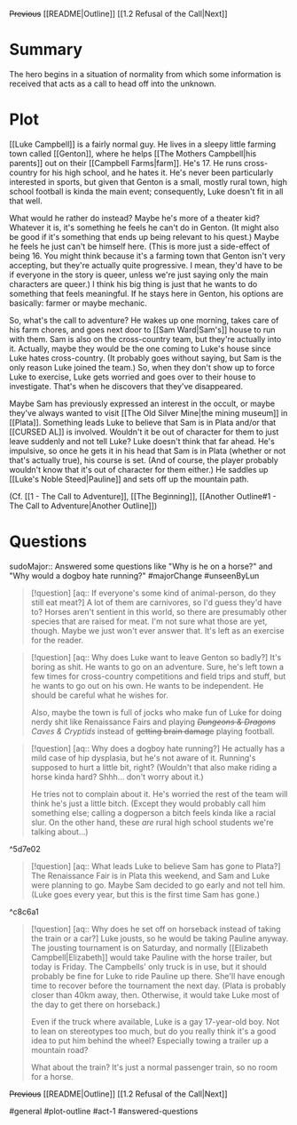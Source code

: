~~Previous~~
[[README|Outline]]
[[1.2 Refusal of the Call|Next]]
# Summary
The hero begins in a situation of normality from which some information is received that acts as a call to head off into the unknown.

# Plot
[[Luke Campbell]] is a fairly normal guy. He lives in a sleepy little farming town called [[Genton]], where he helps [[The Mothers Campbell|his parents]] out on their [[Campbell Farms|farm]]. He's 17. He runs cross-country for his high school, and he hates it. He's never been particularly interested in sports, but given that Genton is a small, mostly rural town, high school football is kinda the main event; consequently, Luke doesn't fit in all that well.

What would he rather do instead? Maybe he's more of a theater kid? Whatever it is, it's something he feels he can't do in Genton. (It might also be good if it's something that ends up being relevant to his quest.) Maybe he feels he just can't be himself here. (This is more just a side-effect of being 16. You might think because it's a farming town that Genton isn't very accepting, but they're actually quite progressive. I mean, they'd have to be if everyone in the story is queer, unless we're just saying only the main characters are queer.) I think his big thing is just that he wants to do something that feels meaningful. If he stays here in Genton, his options are basically: farmer or maybe mechanic.

So, what's the call to adventure? He wakes up one morning, takes care of his farm chores, and goes next door to [[Sam Ward|Sam's]] house to run with them. Sam is also on the cross-country team, but they're actually into it. Actually, maybe they would be the one coming to Luke's house since Luke hates cross-country. (It probably goes without saying, but Sam is the only reason Luke joined the team.) So, when they don't show up to force Luke to exercise, Luke gets worried and goes over to their house to investigate. That's when he discovers that they've disappeared.

Maybe Sam has previously expressed an interest in the occult, or maybe they've always wanted to visit [[The Old Silver Mine|the mining museum]] in [[Plata]]. Something leads Luke to believe that Sam is in Plata and/or that [[CURSED AL]] is involved. Wouldn't it be out of character for them to just leave suddenly and not tell Luke? Luke doesn't think that far ahead. He's impulsive, so once he gets it in his head that Sam is in Plata (whether or not that's actually true), his course is set. (And of course, the player probably wouldn't know that it's out of character for them either.) He saddles up [[Luke's Noble Steed|Pauline]] and sets off up the mountain path.

(Cf. [[1 - The Call to Adventure]], [[The Beginning]], [[Another Outline#1 - The Call to Adventure|Another Outline]])

# Questions
sudoMajor:: Answered some questions like "Why is he on a horse?" and "Why would a dogboy hate running?"
#majorChange #unseenByLun 

>[!question] [aq:: If everyone's some kind of animal-person, do they still eat meat?]
>A lot of them are carnivores, so I'd guess they'd have to? Horses aren't sentient in this world, so there are presumably other species that are raised for meat. I'm not sure what those are yet, though. Maybe we just won't ever answer that. It's left as an exercise for the reader.

>[!question] [aq:: Why does Luke want to leave Genton so badly?]
>It's boring as shit. He wants to go on an adventure. Sure, he's left town a few times for cross-country competitions and field trips and stuff, but he wants to go out on his own. He wants to be independent. He should be careful what he wishes for.
>
>Also, maybe the town is full of jocks who make fun of Luke for doing nerdy shit like Renaissance Fairs and playing *~~Dungeons & Dragons~~ Caves & Cryptids* instead of ~~getting brain damage~~ playing football.

>[!question] [aq:: Why does a dogboy hate running?]
>He actually has a mild case of hip dysplasia, but he's not aware of it. Running's supposed to hurt a little bit, right? (Wouldn't that also make riding a horse kinda hard? Shhh... don't worry about it.)
>
>He tries not to complain about it. He's worried the rest of the team will think he's just a little bitch. (Except they would probably call him something else; calling a dogperson a bitch feels kinda like a racial slur. On the other hand, these *are* rural high school students we're talking about...)

^5d7e02

>[!question] [aq:: What leads Luke to believe Sam has gone to Plata?]
>The Renaissance Fair is in Plata this weekend, and Sam and Luke were planning to go. Maybe Sam decided to go early and not tell him. (Luke goes every year, but this is the first time Sam has gone.)

^c8c6a1

>[!question] [aq:: Why does he set off on horseback instead of taking the train or a car?]
>Luke jousts, so he would be taking Pauline anyway. The jousting tournament is on Saturday, and normally [[Elizabeth Campbell|Elizabeth]] would take Pauline with the horse trailer, but today is Friday. The Campbells' only truck is in use, but it should probably be fine for Luke to ride Pauline up there. She'll have enough time to recover before the tournament the next day. (Plata is probably closer than 40km away, then. Otherwise, it would take Luke most of the day to get there on horseback.)
>
>Even if the truck where available, Luke is a gay 17-year-old boy. Not to lean on stereotypes too much, but do you really think it's a good idea to put him behind the wheel? Especially towing a trailer up a mountain road?
>
>What about the train? It's just a normal passenger train, so no room for a horse.

~~Previous~~
[[README|Outline]]
[[1.2 Refusal of the Call|Next]]

#general #plot-outline #act-1  #answered-questions 